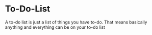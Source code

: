 # To-Do-List
A to-do list is just a list of things you have to-do. That means basically anything and everything can be on your to-do list
